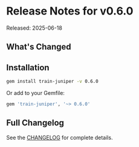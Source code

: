 # Release Notes for v0.6.0

Released: 2025-06-18

## What's Changed



## Installation

```bash
gem install train-juniper -v 0.6.0
```

Or add to your Gemfile:

```ruby
gem 'train-juniper', '~> 0.6.0'
```

## Full Changelog

See the [CHANGELOG](/CHANGELOG/) for complete details.
